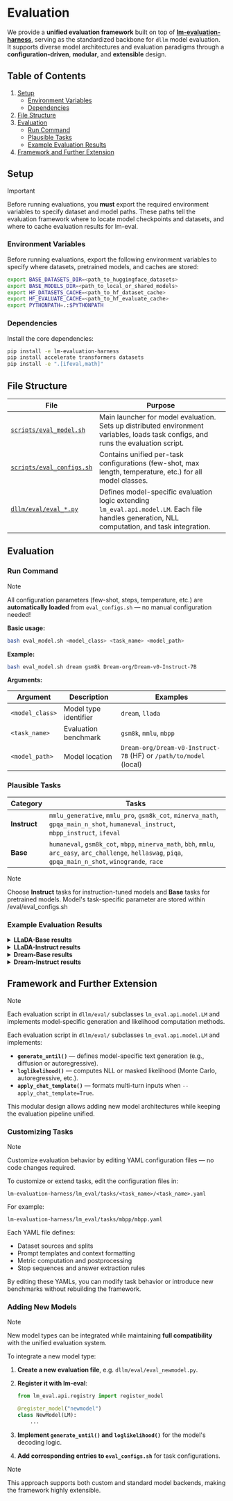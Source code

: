 # Evaluation

We provide a **unified evaluation framework** built on top of **[lm-evaluation-harness](https://github.com/EleutherAI/lm-evaluation-harness)**, serving as the standardized backbone for `dllm` model evaluation.  
It supports diverse model architectures and evaluation paradigms through a **configuration-driven**, **modular**, and **extensible** design.



## Table of Contents
1. [Setup](#setup)
   - [Environment Variables](#environment-variables)
   - [Dependencies](#dependencies)
2. [File Structure](#file-structure)
3. [Evaluation](#evaluation)
   - [Run Command](#run-command)
   - [Plausible Tasks](#plausible-tasks)
   - [Example Evaluation Results](#example-evaluation-results)
4. [Framework and Further Extension](#framework-and-further-extension)



## Setup

> [!IMPORTANT]
> Before running evaluations, you **must** export the required environment variables to specify dataset and model paths.
> These paths tell the evaluation framework where to locate model checkpoints and datasets, and where to cache evaluation results for lm-eval.

### Environment Variables

Before running evaluations, export the following environment variables to specify where datasets, pretrained models, and caches are stored:

```bash
export BASE_DATASETS_DIR=<path_to_huggingface_datasets>
export BASE_MODELS_DIR=<path_to_local_or_shared_models>
export HF_DATASETS_CACHE=<path_to_hf_dataset_cache>
export HF_EVALUATE_CACHE=<path_to_hf_evaluate_cache>
export PYTHONPATH=.:$PYTHONPATH
```


### Dependencies

Install the core dependencies:

```bash
pip install -e lm-evaluation-harness
pip install accelerate transformers datasets
pip install -e ".[ifeval,math]"
```



## File Structure

| File | Purpose |
|------|---------|
| [`scripts/eval_model.sh`](/scripts/eval_model.sh) | Main launcher for model evaluation. Sets up distributed environment variables, loads task configs, and runs the evaluation script. |
| [`scripts/eval_configs.sh`](/scripts/eval_configs.sh) | Contains unified per-task configurations (few-shot, max length, temperature, etc.) for all model classes. |
| [`dllm/eval/eval_*.py`](/dllm/eval/) | Defines model-specific evaluation logic extending `lm_eval.api.model.LM`. Each file handles generation, NLL computation, and task integration. |



## Evaluation

### Run Command

> [!NOTE]
> All configuration parameters (few-shot, steps, temperature, etc.) are **automatically loaded** from `eval_configs.sh` — no manual configuration needed!

**Basic usage:**

```bash
bash eval_model.sh <model_class> <task_name> <model_path>
```

**Example:**

```bash
bash eval_model.sh dream gsm8k Dream-org/Dream-v0-Instruct-7B
```

**Arguments:**

| Argument | Description | Examples |
|----------|-------------|----------|
| `<model_class>` | Model type identifier | `dream`, `llada` |
| `<task_name>` | Evaluation benchmark | `gsm8k`, `mmlu`, `mbpp` |
| `<model_path>` | Model location | `Dream-org/Dream-v0-Instruct-7B` (HF) or `/path/to/model` (local) |

### Plausible Tasks

| Category | Tasks |
|----------|-------|
| **Instruct** | `mmlu_generative`, `mmlu_pro`, `gsm8k_cot`, `minerva_math`, `gpqa_main_n_shot`, `humaneval_instruct`, `mbpp_instruct`, `ifeval` |
| **Base** | `humaneval`, `gsm8k_cot`, `mbpp`, `minerva_math`, `bbh`, `mmlu`, `arc_easy`, `arc_challenge`, `hellaswag`, `piqa`, `gpqa_main_n_shot`, `winogrande`, `race` |

> [!NOTE]
> Choose **Instruct** tasks for instruction-tuned models and **Base** tasks for pretrained models. Model's task-specific parameter are stored within /eval/eval_configs.sh


### Example Evaluation Results



<details>
<summary><strong>LLaDA-Base results</strong></summary>

| Source | BBH | GSM8K | Math | HumanEval | MBPP |
|--------|-----|-------|------|-----------|------|
| **Reported** | — | — | — | — | — |
| **Reproduced** | — | — | — | — | — |

</details>



<details>
<summary><strong>LLaDA-Instruct results</strong></summary>

| Source | BBH | GSM8K | Math | HumanEval | MBPP |
|--------|-----|-------|------|-----------|------|
| **Reported** | — | — | — | — | — |
| **Reproduced** | — | — | — | — | — |

</details>



<details>
<summary><strong>Dream-Base results</strong></summary>

| Source | BBH | GSM8K | Math | HumanEval | MBPP |
|--------|-----|-------|------|-----------|------|
| **Reported** | — | — | — | — | — |
| **Reproduced** | — | — | — | — | — |

</details>


<details>
<summary><strong>Dream-Instruct results</strong></summary>

| Source | BBH | GSM8K | Math | HumanEval | MBPP |
|--------|-----|-------|------|-----------|------|
| **Reported** | — | — | — | — | — |
| **Reproduced** | — | — | — | — | — |

</details>



## Framework and Further Extension

> [!NOTE]
> Each evaluation script in `dllm/eval/` subclasses `lm_eval.api.model.LM` and implements model-specific generation and likelihood computation methods.

Each evaluation script in `dllm/eval/` subclasses `lm_eval.api.model.LM` and implements:

- **`generate_until()`** — defines model-specific text generation (e.g., diffusion or autoregressive).
- **`loglikelihood()`** — computes NLL or masked likelihood (Monte Carlo, autoregressive, etc.).
- **`apply_chat_template()`** — formats multi-turn inputs when `--apply_chat_template=True`.

This modular design allows adding new model architectures while keeping the evaluation pipeline unified.

### Customizing Tasks

> [!NOTE]
> Customize evaluation behavior by editing YAML configuration files — no code changes required.

To customize or extend tasks, edit the configuration files in:

```
lm-evaluation-harness/lm_eval/tasks/<task_name>/<task_name>.yaml
```

For example:

```
lm-evaluation-harness/lm_eval/tasks/mbpp/mbpp.yaml
```

Each YAML file defines:

- Dataset sources and splits
- Prompt templates and context formatting
- Metric computation and postprocessing
- Stop sequences and answer extraction rules

By editing these YAMLs, you can modify task behavior or introduce new benchmarks without rebuilding the framework.

### Adding New Models

> [!NOTE]
> New model types can be integrated while maintaining **full compatibility** with the unified evaluation system.

To integrate a new model type:

1. **Create a new evaluation file**, e.g. `dllm/eval/eval_newmodel.py`.

2. **Register it with lm-eval**:

   ```python
   from lm_eval.api.registry import register_model

   @register_model("newmodel")
   class NewModel(LM):
       ...
   ```

3. **Implement `generate_until()` and `loglikelihood()`** for the model's decoding logic.

4. **Add corresponding entries to `eval_configs.sh`** for task configurations.

> [!NOTE]
> This approach supports both custom and standard model backends, making the framework highly extensible.

